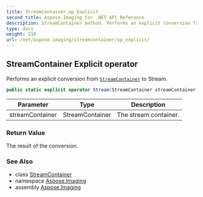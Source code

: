 ```yaml
---
title: StreamContainer.op_Explicit
second_title: Aspose.Imaging for .NET API Reference
description: StreamContainer method. Performs an explicit conversion from StreamContainer to Stream
type: docs
weight: 210
url: /net/aspose.imaging/streamcontainer/op_explicit/
---
```

## StreamContainer Explicit operator

Performs an explicit conversion from [`StreamContainer`](../) to Stream.

```csharp
public static explicit operator Stream(StreamContainer streamContainer)
```

| Parameter | Type | Description |
| --- | --- | --- |
| streamContainer | StreamContainer | The stream container. |

### Return Value

The result of the conversion.

### See Also

* class [StreamContainer](../)
* namespace [Aspose.Imaging](../../streamcontainer/)
* assembly [Aspose.Imaging](../../../)


